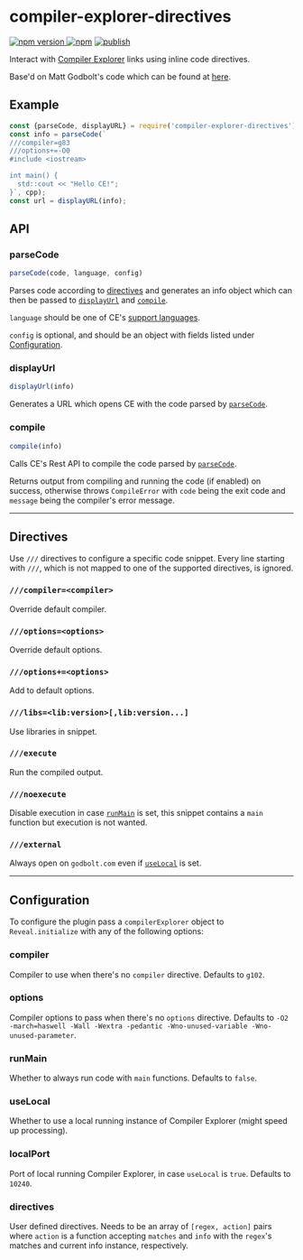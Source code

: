 # compiler-explorer-directives

[![npm version](https://badge.fury.io/js/compiler-explorer-directives.svg) ![npm](https://img.shields.io/npm/dt/compiler-explorer-directives)](https://www.npmjs.com/package/compiler-explorer-directives) 
[![publish](https://github.com/dvirtz/reveal-compiler-explorer/workflows/publish/badge.svg)](https://github.com/dvirtz/reveal-compiler-explorer/actions?query=workflow%3Apublish)

Interact with [Compiler Explorer](https://godbolt.org) links using inline code directives.

Base'd on Matt Godbolt's code which can be found at [here](https://github.com/mattgodbolt/cpponsea-2019/blob/445506387c9ec63ad018b75af77a5feaa3dc2a17/compiler-explorer.js).

## Example

```js
const {parseCode, displayURL} = require('compiler-explorer-directives');
const info = parseCode(`
///compiler=g83
///options+=-O0
#include <iostream>

int main() {
  std::cout << "Hello CE!";
}`, cpp);
const url = displayURL(info);
```

## API

### parseCode

```js
parseCode(code, language, config)
```

Parses code according to [directives](#directives) and generates an info object which can then be passed to [`displayUrl`](#displayUrl) and [`compile`](#compile).

`language` should be one of CE's [support languages](https://github.com/compiler-explorer/compiler-explorer/blob/main/lib/languages.ts).

`config` is optional, and should be an object with fields listed under [Configuration](#configuration).

### displayUrl

```js
displayUrl(info)
```

Generates a URL which opens CE with the code parsed by [`parseCode`](#parseCode).

### compile

```js
compile(info)
```

Calls CE's Rest API to compile the code parsed by [`parseCode`](#parseCode).

Returns output from compiling and running the code (if enabled) on success, otherwise throws `CompileError` with `code` being the exit code and `message` being the compiler's error message.

---

## Directives

Use `///` directives to configure a specific code snippet. Every line starting with `///`, which is not mapped to one of the supported directives, is ignored.

### `///compiler=<compiler>`

Override default compiler.

### `///options=<options>`

Override default options.

### `///options+=<options>`

Add to default options.

### `///libs=<lib:version>[,lib:version...]`

Use libraries in snippet.

### `///execute`

Run the compiled output.

### `///noexecute`

Disable execution in case [`runMain`](#runMain) is set, this snippet contains a `main` function but execution is not wanted.

### `///external`

Always open on `godbolt.com` even if [`useLocal`](#useLocal) is set.

---

## Configuration

To configure the plugin pass a `compilerExplorer` object to `Reveal.initialize` with any of the following options:

### compiler

Compiler to use when there's no `compiler` directive. Defaults to `g102`.

### options

Compiler options to pass when there's no `options` directive. Defaults to `-O2 -march=haswell -Wall -Wextra -pedantic -Wno-unused-variable -Wno-unused-parameter`.

### runMain

Whether to always run code with `main` functions. Defaults to `false`.

### useLocal

Whether to use a local running instance of Compiler Explorer (might speed up processing).

### localPort

Port of local running Compiler Explorer, in case `useLocal` is `true`. Defaults to `10240`.

### directives

User defined directives. Needs to be an array of `[regex, action]` pairs where `action` is a function accepting `matches` and `info` with the `regex`'s matches and current info instance, respectively.
